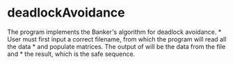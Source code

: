 # deadlockAvoidance
The program implements the Banker's algorithm for deadlock avoidance.  * User must first input a correct filename, from which the program will read all the data  * and populate matrices. The output of will be the data from the file and  * the result, which is the safe sequence.
